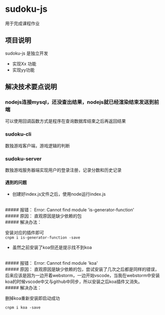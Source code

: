# sudoku-js

用于完成课程作业

## 项目说明

 sudoku-js 是独立开发

 - 实现Xx 功能
 - 实现yy功能

## 解决技术要点说明

### nodejs连接mysql，还没查出结果，nodejs就已经渲染结束发送到前端

可以使用回调函数方式是程序在查询数据库结束之后再返回结果


### sudoku-cli
数独游戏客户端，游戏逻辑的判断
### sudoku-server
数独游戏服务器端实现用户的登录注册，记录分数和历史记录

#### 遇到的问题
 - 创建好index.js文件之后，使用node运行index.js
  <br/>
##### 报错：
Error: Cannot find module 'is-generator-function'
<br/>
##### 原因：
直观原因是缺少依赖的包
<br/>
##### 解决办法：

安装对应的插件即可   
`
cnpm i is-generator-function -save
`
<br/>

 - 虽然之前安装了koa但还是提示找不到koa
<br/>
##### 报错：
Error: Cannot find module 'koa'
<br/>
##### 原因：
直观原因是缺少依赖的包，尝试安装了几次之后都是同样的错误，后来应该是因为一边开着webstorm，一边开始vscode，当我在webstorm中安装koa的时候vscode中又与github中同步，所以安装之后koa插件又消失。
<br/>
##### 解决办法：

删掉koa重新安装即启动成功

`
cnpm i koa -save
`
<br/>